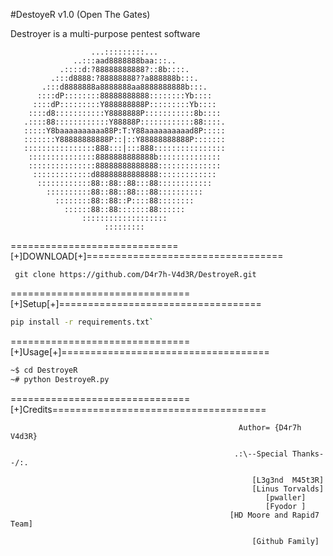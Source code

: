 #DestoyeR v1.0 (Open The Gates)

Destroyer is a multi-purpose pentest software

    
                      ...:::::::::...		
  	              ..:::aad8888888baa:::..	
   	           .::::d:?88888888888?::8b::::.	
   	         .:::d8888:?88888888??a888888b:::.	
   	       .:::d8888888a8888888aa8888888888b:::.	
   	      ::::dP::::::::88888888888::::::::Yb::::	
   	     ::::dP:::::::::Y888888888P:::::::::Yb::::	
  	    ::::d8:::::::::::Y8888888P:::::::::::8b::::	
   	   .::::88::::::::::::Y88888P::::::::::::88::::.	
   	   :::::Y8baaaaaaaaaa88P:T:Y88aaaaaaaaaad8P:::::	
   	   :::::::Y88888888888P::|::Y88888888888P:::::::	
   	   ::::::::::::::::888:::|:::888::::::::::::::::	
   	    :::::::::::::::8888888888888b::::::::::::::	
   	    :::::::::::::::88888888888888::::::::::::::	
   	     :::::::::::::d88888888888888::::::::::::: 	
   	      ::::::::::::88::88::88:::88::::::::::::	
   	        ::::::::::88::88::88:::88::::::::::	
   	          ::::::::88::88::P::::88::::::::	
   	            ::::::88::88:::::::88::::::	
   	                :::::::::::::::::::	
   	                     ::::::::: 


=============================[+]DOWNLOAD[+]==================================

     git clone https://github.com/D4r7h-V4d3R/DestroyeR.git
    
===============================[+]Setup[+]===================================

```bash
pip install -r requirements.txt`
```

===============================[+]Usage[+]====================================

```bash
~$ cd DestroyeR
~# python DestroyeR.py
```

===============================[+]Credits=====================================

                                                       Author= {D4r7h V4d3R}

                                                      .:\--Special Thanks--/:.

                                                          [L3g3nd  M45t3R]
                                                          [Linus Torvalds]
                                                             [pwaller]
                                                             [Fyodor ]
                                                     [HD Moore and Rapid7 Team]
                                                                                                         
                                                          [Github Family]
